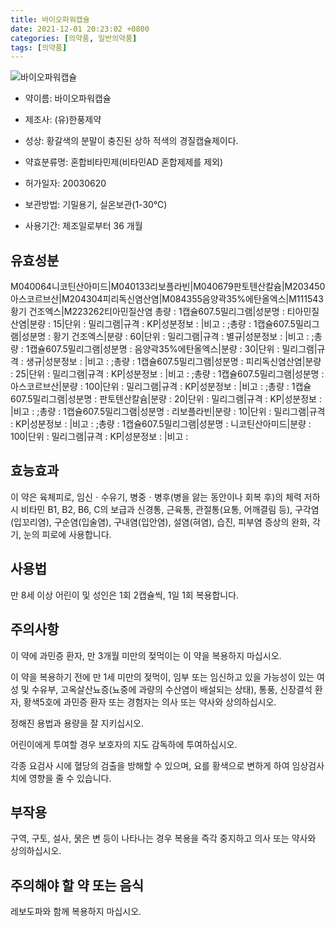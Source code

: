 ```yaml
---
title: 바이오파워캡슐
date: 2021-12-01 20:23:02 +0800
categories: [의약품, 일반의약품]
tags: [의약품]
---
```

![바이오파워캡슐](https://nedrug.mfds.go.kr/pbp/cmn/itemImageDownload/151672201851600056)

- 약이름: 바이오파워캡슐
- 제조사: (유)한풍제약
- 성상: 황갈색의 분말이 충진된 상하 적색의 경질캡슐제이다.


- 약효분류명: 혼합비타민제(비타민AD 혼합제제를 제외)
- 허가일자: 20030620
- 보관방법: 기밀용기, 실온보관(1-30℃)
- 사용기간: 제조일로부터 36 개월
## 유효성분
M040064니코틴산아미드|M040133리보플라빈|M040679판토텐산칼슘|M203450아스코르브산|M204304피리독신염산염|M084355음양곽35%에탄올엑스|M111543황기 건조엑스|M223262티아민질산염
총량 : 1캡슐607.5밀리그램|성분명 : 티아민질산염|분량 : 15|단위 : 밀리그램|규격 : KP|성분정보 : |비고 : ;총량 : 1캡슐607.5밀리그램|성분명 : 황기 건조엑스|분량 : 60|단위 : 밀리그램|규격 : 별규|성분정보 : |비고 : ;총량 : 1캡슐607.5밀리그램|성분명 : 음양곽35%에탄올엑스|분량 : 30|단위 : 밀리그램|규격 : 생규|성분정보 : |비고 : ;총량 : 1캡슐607.5밀리그램|성분명 : 피리독신염산염|분량 : 25|단위 : 밀리그램|규격 : KP|성분정보 : |비고 : ;총량 : 1캡슐607.5밀리그램|성분명 : 아스코르브산|분량 : 100|단위 : 밀리그램|규격 : KP|성분정보 : |비고 : ;총량 : 1캡슐607.5밀리그램|성분명 : 판토텐산칼슘|분량 : 20|단위 : 밀리그램|규격 : KP|성분정보 : |비고 : ;총량 : 1캡슐607.5밀리그램|성분명 : 리보플라빈|분량 : 10|단위 : 밀리그램|규격 : KP|성분정보 : |비고 : ;총량 : 1캡슐607.5밀리그램|성분명 : 니코틴산아미드|분량 : 100|단위 : 밀리그램|규격 : KP|성분정보 : |비고 :
## 효능효과
이 약은 육체피로, 임신ㆍ수유기, 병중ㆍ병후(병을 앓는 동안이나 회복 후)의 체력 저하 시 비타민 B1, B2, B6, C의 보급과 신경통, 근육통, 관절통(요통, 어깨결림 등), 구각염(입꼬리염), 구순염(입술염), 구내염(입안염), 설염(혀염), 습진, 피부염 증상의 완화, 각기, 눈의 피로에 사용합니다.

## 사용법
만 8세 이상 어린이 및 성인은 1회 2캡슐씩, 1일 1회 복용합니다.

## 주의사항
이 약에 과민증 환자, 만 3개월 미만의 젖먹이는 이 약을 복용하지 마십시오.

이 약을 복용하기 전에 만 1세 미만의 젖먹이, 임부 또는 임신하고 있을 가능성이 있는 여성 및 수유부, 고옥살산뇨증(뇨중에 과량의 수산염이 배설되는 상태), 통풍, 신장결석 환자, 황색5호에 과민증 환자 또는 경험자는 의사 또는 약사와 상의하십시오.

정해진 용법과 용량을 잘 지키십시오.

어린이에게 투여할 경우 보호자의 지도 감독하에 투여하십시오.

각종 요검사 시에 혈당의 검출을 방해할 수 있으며, 요를 황색으로 변하게 하여 임상검사치에 영향을 줄 수 있습니다.

## 부작용
구역, 구토, 설사, 묽은 변 등이 나타나는 경우 복용을 즉각 중지하고 의사 또는 약사와 상의하십시오.

## 주의해야 할 약 또는 음식
레보도파와 함께 복용하지 마십시오.

